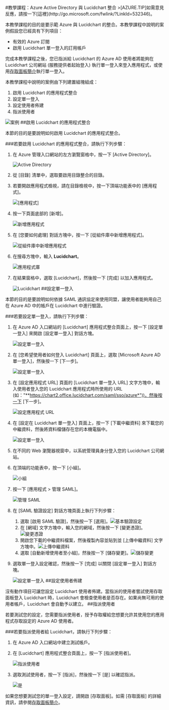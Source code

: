 <properties pageTitle="教學課程：Azure Active Directory 與 Lucidchart 整合 | Microsoft Azure" description="了解如何使用 Lucidchart 搭配 Azure Active Directory 來啟用單一登入、自動化佈建和更多功能！" services="active-directory" authors="MarkusVi"  documentationCenter="na" manager="stevenpo"/>
<tags ms.service="active-directory" ms.devlang="na" ms.topic="article" ms.tgt_pltfrm="na" ms.workload="identity" ms.date="08/01/2015" ms.author="markvi" />
#教學課程：Azure Active Directory 與 Lucidchart 整合
>[AZURE.TIP]如需意見反應，請按一下[這裡](http://go.microsoft.com/fwlink/?LinkId=532346)。
  
本教學課程的目的是要示範 Azure 與 Lucidchart 的整合。本教學課程中說明的案例假設您已經具有下列項目：

-   有效的 Azure 訂閱
-   啟用 Lucidchart 單一登入的訂用帳戶
  
完成本教學課程之後，您已指派給 Lucidchart 的 Azure AD 使用者將能夠在 Lucidchart 公司網站 (服務提供者起始登入) 執行單一登入來登入應用程式，或使用[存取面板簡介](https://msdn.microsoft.com/library/dn308586)執行單一登入。
  
本教學課程中說明的案例由下列建置組塊組成：

1.  啟用 Lucidchart 的應用程式整合
2.  設定單一登入
3.  設定使用者佈建
4.  指派使用者

![案例](./media/active-directory-saas-lucidchart-tutorial/IC791183.png "案例")
##啟用 Lucidchart 的應用程式整合
  
本節的目的是要說明如何啟用 Lucidchart 的應用程式整合。

###若要啟用 Lucidchart 的應用程式整合，請執行下列步驟：

1.  在 Azure 管理入口網站的左方瀏覽窗格中，按一下 [Active Directory]。

    ![Active Directory](./media/active-directory-saas-lucidchart-tutorial/IC700993.png "Active Directory")

2.  從 [目錄] 清單中，選取要啟用目錄整合的目錄。

3.  若要開啟應用程式檢視，請在目錄檢視中，按一下頂端功能表中的 [應用程式]。

    ![[應用程式]](./media/active-directory-saas-lucidchart-tutorial/IC700994.png "[應用程式]")

4.  按一下頁面底部的 [新增]。

    ![新增應用程式](./media/active-directory-saas-lucidchart-tutorial/IC749321.png "新增應用程式")

5.  在 [您要如何處理] 對話方塊中，按一下 [從組件庫中新增應用程式]。

    ![從組件庫中新增應用程式](./media/active-directory-saas-lucidchart-tutorial/IC749322.png "從組件庫中新增應用程式")

6.  在搜尋方塊中，輸入 **Lucidchart**。

    ![應用程式庫](./media/active-directory-saas-lucidchart-tutorial/IC791184.png "應用程式庫")

7.  在結果窗格中，選取 [Lucidchart]，然後按一下 [完成] 以加入應用程式。

    ![Lucidchart](./media/active-directory-saas-lucidchart-tutorial/IC791185.png "Lucidchart")
##設定單一登入
  
本節的目的是要說明如何依據 SAML 通訊協定來使用同盟，讓使用者能夠用自己在 Azure AD 中的帳戶在 Lucidchart 中進行驗證。

###若要設定單一登入，請執行下列步驟：

1.  在 Azure AD 入口網站的 [Lucidchart] 應用程式整合頁面上，按一下 [設定單一登入] 來開啟 [設定單一登入] 對話方塊。

    ![設定單一登入](./media/active-directory-saas-lucidchart-tutorial/IC791186.png "設定單一登入")

2.  在 [您希望使用者如何登入 Lucidchart] 頁面上，選取 [Microsoft Azure AD 單一登入]，然後按一下 [下一步]。

    ![設定單一登入](./media/active-directory-saas-lucidchart-tutorial/IC791187.png "設定單一登入")

3.  在 [設定應用程式 URL] 頁面的 [Lucidchart 單一登入 URL] 文字方塊中，輸入使用者登入您的 Lucidchart 應用程式時所使用的 URL (如："**https://chart2.office.lucidchart.com/saml/sso/azure*"))，然後按一下 [下一步]。

    ![設定應用程式 URL](./media/active-directory-saas-lucidchart-tutorial/IC791188.png "設定應用程式 URL")

4.  在 [設定在 Lucidchart 單一登入] 頁面上，按一下 [下載中繼資料] 來下載您的中繼資料，然後將資料檔儲存在您的本機電腦中。

    ![設定單一登入](./media/active-directory-saas-lucidchart-tutorial/IC791189.png "設定單一登入")

5.  在不同的 Web 瀏覽器視窗中，以系統管理員身分登入您的 Lucidchart 公司網站。

6.  在頂端的功能表中，按一下 [小組]。

    ![小組](./media/active-directory-saas-lucidchart-tutorial/IC791190.png "小組")

7.  按一下 [應用程式 > 管理 SAML]。

    ![管理 SAML](./media/active-directory-saas-lucidchart-tutorial/IC791191.png "管理 SAML")

8.  在 [SAML 驗證設定] 對話方塊頁面上執行下列步驟：

    1.  選取 [啟用 SAML 驗證]，然後按一下 [選用]。![基本驗證設定](./media/active-directory-saas-lucidchart-tutorial/IC791192.png "基本驗證設定")
    2.  在 [網域] 文字方塊中，輸入您的網域，然後按一下 [變更憑證]。 ![變更憑證](./media/active-directory-saas-lucidchart-tutorial/IC791193.png "變更憑證")
    3.  開啟您下載的中繼資料檔案，然後複製內容並貼到並 [上傳中繼資料] 文字方塊中。![上傳中繼資料](./media/active-directory-saas-lucidchart-tutorial/IC791194.png "上傳中繼資料")
    4.  選取 [自動新增使用者至小組]，然後按一下 [儲存變更]。![儲存變更](./media/active-directory-saas-lucidchart-tutorial/IC791195.png "儲存變更")

9.  選取單一登入設定確認，然後按一下 [完成] 以關閉 [設定單一登入] 對話方塊。

    ![設定單一登入](./media/active-directory-saas-lucidchart-tutorial/IC791196.png "設定單一登入")
##設定使用者佈建
  
沒有動作項目可讓您設定 Lucidchart 使用者佈建。當指派的使用者嘗試使用存取面板登入 Lucidchart 時，Lucidchart 會檢查使用者是否存在。如果尚無可用的使用者帳戶，Lucidchart 會自動予以建立。
##指派使用者
  
若要測試您的設定，您需要指派使用者，授予存取權給您想要允許其使用您的應用程式存取設定的 Azure AD 使用者。

###若要指派使用者給 Lucidchart，請執行下列步驟：

1.  在 Azure AD 入口網站中建立測試帳戶。

2.  在 [Lucidchart] 應用程式整合頁面上，按一下 [指派使用者]。

    ![指派使用者](./media/active-directory-saas-lucidchart-tutorial/IC791197.png "指派使用者")

3.  選取測試使用者，按一下 [指派]，然後按一下 [是] 以確認指派。

    ![是](./media/active-directory-saas-lucidchart-tutorial/IC767830.png "是")
  
如果您想要測試您的單一登入設定，請開啟 [存取面板]。如需 [存取面板] 的詳細資訊，請參閱[存取面板簡介](https://msdn.microsoft.com/library/dn308586)。

<!---HONumber=August15_HO7-->
